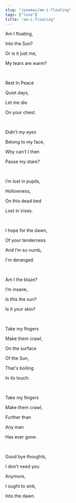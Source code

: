 ```yaml
---
slug: "/poemas/am-i-floating"
tags: ["love"]
title: "am-i-floating"
---
```

Am I floating,

Into the Sun?

Or is it just me,

My tears are warm?

&nbsp;

Rest In Peace

Quiet days,

Let me die

On your chest.

&nbsp;

Didn’t my eyes

Belong to my face,

Why can't I then

Pause my stare?

&nbsp;

I’m lost in pupils,

Hollowness,

On this dead bed

Lost in irises.

&nbsp;

I hope for the dawn,

Of your tenderness

And I’m so numb,

I'm deranged.

&nbsp;

Am I the blaze?

I’m insane,

Is this the sun?

Is it your skin?

&nbsp;

Take my fingers

Make them crawl,

On the surface

Of the Sun,

That's boiling

In its touch.

&nbsp;

Take my fingers

Make them crawl,

Further than

Any man

Has ever gone.

&nbsp;

Good bye thoughts,

I don't need you

Anymore,

I ought to sink,

Into the dawn.